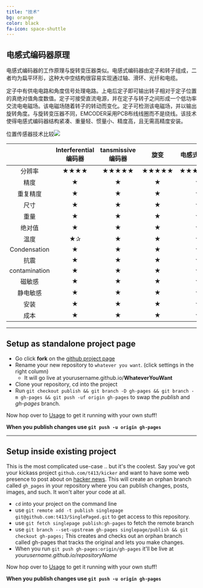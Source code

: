 ```yaml
---
title: "技术"
bg: orange
color: black
fa-icon: space-shuttle
---
```




## 电感式编码器原理

电感式编码器的工作原理与旋转变压器类似。电感式编码器由定子和转子组成，二者均为扁平环形，这种大中空结构很容易实现通过轴、滑环、光纤和电缆。

定子中有供电电路和角度信号处理电路。上电后定子即可输出转子相对于定子位置的真绝对值角度数值。定子可接受直流电源，并在定子与转子之间形成一个低功率交流电电磁场。该电磁场随着转子的转动而变化。定子可检测该电磁场，并以输出旋转角度。与旋转变压器不同，EMCODER采用PCB布线线圈而不是绕线。该技术使得电感式编码器结构紧凑、重量轻、惯量小、精度高，且无需高精度安装。



位置传感器技术比较![](https://www.celeramotion.com/zettlex/wp-content/uploads/sites/7/2019/07/Position-sensors-Technology-comparison.jpg)







|               | Interferential 编码器 | tansmissive 编码器 | 旋变  | 电感式编码器 | 磁编码器 | 电容式编码器 |
| :-----------: | :-------------------: | :----------------: | :---: | :----------: | :------: | :----------: |
|    分辨率     |         ★★★★          |       ★★★★★        | ★★★★★ |    ★★★★★★    |  ★★★★★   |    ★★★★★     |
|     精度      |           ★           |         ★          |   ★   |      ★       |    ★     |      ★       |
|   重复精度    |           ★           |         ★          |   ★   |      ★       |    ★     |      ★       |
|     尺寸      |           ★           |         ★          |   ★   |      ★       |    ★     |      ★       |
|     重量      |           ★           |         ★          |   ★   |      ★       |    ★     |      ★       |
|    绝对值     |           ★           |         ★          |   ★   |      ★       |    ★     |      ★       |
|     温度      |          ★✰           |         ★          |   ★   |      ★       |    ★     |      ★       |
| Condensation  |           ★           |         ★          |   ★   |      ★       |    ★     |      ★       |
|     抗震      |           ★           |         ★          |   ★   |      ★       |    ★     |      ★       |
| contamination |           ★           |         ★          |   ★   |      ★       |    ★     |      ★       |
|    磁敏感     |           ★           |         ★          |   ★   |      ★       |    ★     |      ★       |
|   静电敏感    |           ★           |         ★          |   ★   |      ★       |    ★     |      ★       |
|     安装      |           ★           |         ★          |   ★   |      ★       |    ★     |      ★       |
|     成本      |           ★           |         ★          |   ★   |      ★       |    ★     |      ★       |



-------------------------


## Setup as standalone project page

- Go click **fork** on the [github project page](https://github.com/t413/SinglePaged)
- Rename your new repository to `whatever you want`. (click settings in the right column)
  * It will go live at yourusername.github.io/**WhateverYouWant**
- Clone your repository, cd into the project
- Run `git checkout publish && git branch -D gh-pages && git branch -m gh-pages && git push -uf origin gh-pages` to swap the *publish* and *gh-pages* branch.

Now hop over to [Usage](#usage) to get it running with your own stuff!

**When you publish changes use `git push -u origin gh-pages`**

-------------------------


## Setup inside existing project

This is the most complicated use-case .. but it's the coolest.
Say you've got your kickass project `github.com/t413/kicker` and want to have
some web presence to post about on [hacker news](http://news.ycombinator.com).
This will create an orphan branch called `gh_pages` in your repository
where you can publish changes, posts, images, and such. It won't alter your code at all.

- `cd` into your project on the command line
- use `git remote add -t publish singlepage git@github.com:t413/SinglePaged.git` to get access to this repository.
- use `git fetch singlepage publish:gh-pages` to fetch the remote branch
- use `git branch --set-upstream gh-pages singlepage/publish && git checkout gh-pages;`
  This creates and checks out an orphan branch called gh-pages that tracks the original and lets you make changes.
- When you run `git push gh-pages:origin/gh-pages` it'll be live at *yourusername.github.io/repositoryName*

Now hop over to [Usage](#usage) to get it running with your own stuff!

**When you publish changes use `git push -u origin gh-pages`**

